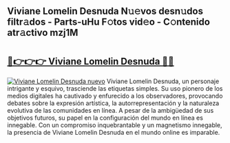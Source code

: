 ## Viviane Lomelin Desnuda N𝚞𝚎vos desn𝚞dos filtr𝚊dos - Parts-uHu F𝚘tos vid𝚎o - C𝚘ntenido atr𝚊ctivo mzj1M

# <h2><a href="http://mb3k80t.tromn.icu/?c=Viviane+Lomelin+Desnuda">🔗👉👉👉 Viviane Lomelin Desnuda 🔗🔗</a></h2>

[![Viviane Lomelin Desnuda nuevo](https://i.imgur.com/pEAQMta.gif)](http://mb3k80t.tromn.icu/?c=Viviane+Lomelin+Desnuda)
Viviane Lomelin Desnuda, un personaje intrigante y esquivo, trasciende las etiquetas simples. Su uso pionero de los medios digitales ha cautivado y enfurecido a los observadores, provocando debates sobre la expresión artística, la autorrepresentación y la naturaleza evolutiva de las comunidades en línea. A pesar de la ambigüedad de sus objetivos futuros, su papel en la configuración del mundo en línea es innegable. Con un compromiso inquebrantable y un magnetismo innegable, la presencia de Viviane Lomelin Desnuda en el mundo online es imparable.
